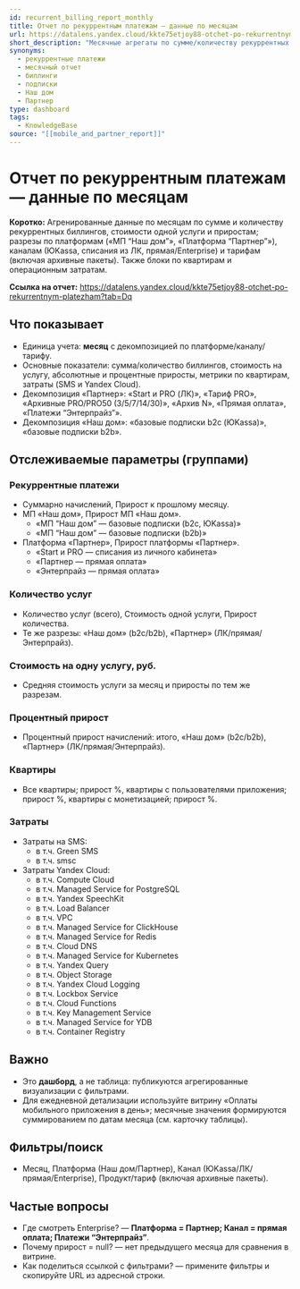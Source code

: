 ```yaml
---
id: recurrent_billing_report_monthly
title: Отчет по рекуррентным платежам — данные по месяцам
url: https://datalens.yandex.cloud/kkte75etjoy88-otchet-po-rekurrentnym-platezham?tab=Dq
short_description: "Месячные агрегаты по сумме/количеству рекуррентных биллингов, стоимости услуги и приростам; дополнительно — квартиры и затраты."
synonyms:
  - рекуррентные платежи
  - месячный отчет
  - биллинги
  - подписки
  - Наш дом
  - Партнер
type: dashboard
tags:
  - KnowledgeBase
source: "[[mobile_and_partner_report]]"
---
```

# Отчет по рекуррентным платежам — данные по месяцам

**Коротко:** Агренированные данные по месяцам по сумме и количеству рекуррентных биллингов, стоимости одной услуги и приростам; разрезы по платформам («МП “Наш дом”», «Платформа “Партнер”»), каналам (ЮKassa, списания из ЛК, прямая/Enterprise) и тарифам (включая архивные пакеты). Также блоки по квартирам и операционным затратам.

**Ссылка на отчет:** <https://datalens.yandex.cloud/kkte75etjoy88-otchet-po-rekurrentnym-platezham?tab=Dq>

## Что показывает
- Единица учета: **месяц** с декомпозицией по платформе/каналу/тарифу.
- Основные показатели: сумма/количество биллингов, стоимость на услугу, абсолютные и процентные приросты, метрики по квартирам, затраты (SMS и Yandex Cloud).
- Декомпозиция «Партнер»: «Start и PRO (ЛК)», «Тариф PRO», «Архивные PRO/PRO50 (3/5/7/14/30)», «Архив N», «Прямая оплата», «Платежи “Энтерпрайз”».
- Декомпозиция «Наш дом»: «базовые подписки b2c (ЮKassa)», «базовые подписки b2b».

## Отслеживаемые параметры (группами)
### Рекуррентные платежи
- Суммарно начислений, Прирост к прошлому месяцу.
- МП «Наш дом», Прирост МП «Наш дом».
  - «МП “Наш дом” — базовые подписки (b2c, ЮKassa)»
  - «МП “Наш дом” — базовые подписки (b2b)»
- Платформа «Партнер», Прирост платформы «Партнер».
  - «Start и PRO — списания из личного кабинета»
  - «Партнер — прямая оплата»
  - «Энтерпрайз — прямая оплата»

### Количество услуг
- Количество услуг (всего), Стоимость одной услуги, Прирост количества.
- Те же разрезы: «Наш дом» (b2c/b2b), «Партнер» (ЛК/прямая/Энтерпрайз).

### Стоимость на одну услугу, руб.
- Средняя стоимость услуги за месяц и приросты по тем же разрезам.

### Процентный прирост
- Процентный прирост начислений: итого, «Наш дом» (b2c/b2b), «Партнер» (ЛК/прямая/Энтерпрайз).

### Квартиры
- Все квартиры; прирост %, квартиры с пользователями приложения; прирост %, квартиры с монетизацией; прирост %.

### Затраты
- Затраты на SMS:
  - в т.ч. Green SMS
  - в т.ч. smsc
- Затраты Yandex Cloud:
  - в т.ч. Compute Cloud
  - в т.ч. Managed Service for PostgreSQL
  - в т.ч. Yandex SpeechKit
  - в т.ч. Load Balancer
  - в т.ч. VPC
  - в т.ч. Managed Service for ClickHouse
  - в т.ч. Managed Service for Redis
  - в т.ч. Cloud DNS
  - в т.ч. Managed Service for Kubernetes
  - в т.ч. Yandex Query
  - в т.ч. Object Storage
  - в т.ч. Yandex Cloud Logging
  - в т.ч. Lockbox Service
  - в т.ч. Cloud Functions
  - в т.ч. Key Management Service
  - в т.ч. Managed Service for YDB
  - в т.ч. Container Registry

## Важно
- Это **дашборд**, а не таблица: публикуются агрегированные визуализации с фильтрами.
- Для ежедневной детализации используйте витрину «Оплаты мобильного приложения в день»; месячные значения формируются суммированием по датам месяца (см. карточку таблицы).

## Фильтры/поиск
* Месяц, Платформа (Наш дом/Партнер), Канал (ЮKassa/ЛК/прямая/Enterprise), Продукт/тариф (включая архивные пакеты).

## Частые вопросы
- Где смотреть Enterprise? — **Платформа = Партнер; Канал = прямая оплата; Платежи “Энтерпрайз”**.
- Почему прирост = null? — нет предыдущего месяца для сравнения в витрине.
- Как поделиться ссылкой с фильтрами? — примените фильтры и скопируйте URL из адресной строки.

